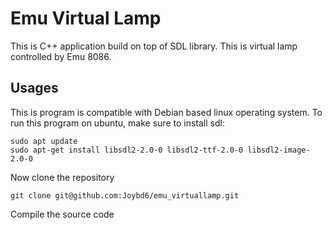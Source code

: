 # Emu Virtual Lamp
This is C++ application build on top of SDL library. This is virtual lamp controlled by Emu 8086.

## Usages
This is program is compatible with Debian based linux operating system.
To run this program on ubuntu, make sure to install sdl:
```
sudo apt update
sudo apt-get install libsdl2-2.0-0 libsdl2-ttf-2.0-0 libsdl2-image-2.0-0
```

Now clone the repository
```
git clone git@github.com:Joybd6/emu_virtuallamp.git
```

Compile the source code
